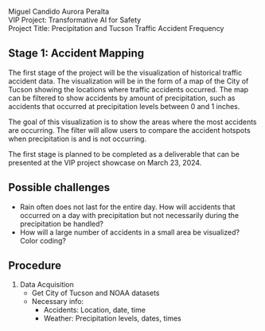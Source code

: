 Miguel Candido Aurora Peralta<br>
VIP Project: Transformative AI for Safety<br>
Project Title: Precipitation and Tucson Traffic Accident Frequency

## Stage 1: Accident Mapping
The first stage of the project will be the visualization of historical traffic accident data. The visualization will be in the form of a map of the City of Tucson showing the locations where traffic accidents occurred. The map can be filtered to show accidents by amount of precipitation, such as accidents that occurred at precipitation levels between 0 and 1 inches. 

The goal of this visualization is to show the areas where the most accidents are occurring. The filter will allow users to compare the accident hotspots when precipitation is and is not occurring.

The first stage is planned to be completed as a deliverable that can be presented at the VIP project showcase on March 23, 2024. 

## Possible challenges
- Rain often does not last for the entire day. How will accidents that occurred on a day with precipitation but not necessarily during the precipitation be handled?
- How will a large number of accidents in a small area be visualized? Color coding?

## Procedure
1. Data Acquisition
    - Get City of Tucson and NOAA datasets
    - Necessary info:
        - Accidents: Location, date, time
        - Weather: Precipitation levels, dates, times